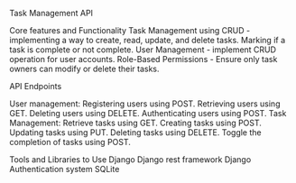 Task Management API

Core features and Functionality
Task Management using CRUD - implementing a way to create, read, update, and delete tasks.
Marking if a task is complete or not complete.
User Management - implement CRUD operation for user accounts.
Role-Based Permissions - Ensure only task owners can modify or delete their tasks.

API Endpoints

User management:
Registering users using POST.
Retrieving users using GET.
Deleting users using DELETE.
Authenticating users using POST.
Task Management:
Retrieve tasks using GET.
Creating tasks using POST.
Updating tasks using PUT.
Deleting tasks using DELETE.
Toggle the completion of tasks using POST.

Tools and Libraries to Use
Django
Django rest framework
Django Authentication system
SQLite



